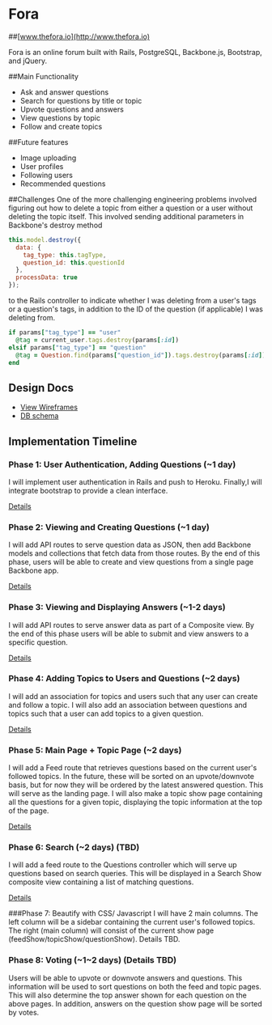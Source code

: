 # Fora

##[www.thefora.io](http://www.thefora.io)


Fora is an online forum built with Rails, PostgreSQL, Backbone.js, Bootstrap,
and jQuery.

##Main Functionality
- Ask and answer questions
- Search for questions by title or topic
- Upvote questions and answers
- View questions by topic
- Follow and create topics

##Future features
- Image uploading
- User profiles
- Following users
- Recommended questions

##Challenges
One of the more challenging engineering problems involved figuring out how to delete a topic from either a question or a user without deleting the topic itself. This involved sending additional parameters in Backbone's destroy method
```javascript
this.model.destroy({
  data: {
    tag_type: this.tagType,
    question_id: this.questionId
  },
  processData: true
});
```
to the Rails controller to indicate whether I was deleting from a user's tags or a question's tags, in addition to the ID of the question (if applicable) I was deleting from.
```ruby
if params["tag_type"] == "user"
  @tag = current_user.tags.destroy(params[:id])
elsif params["tag_type"] == "question"
  @tag = Question.find(params["question_id"]).tags.destroy(params[:id])
end
```

## Design Docs
* [View Wireframes][views]
* [DB schema][schema]

[views]: ./docs/views.md
[schema]: ./docs/schema.md

## Implementation Timeline

### Phase 1: User Authentication, Adding Questions (~1 day)
I will implement user authentication in Rails and push to Heroku.
Finally,I will integrate bootstrap to provide a clean
interface.

[Details][phase-one]

### Phase 2: Viewing and Creating Questions (~1 day)
I will add API routes to serve question data as JSON, then add Backbone
models and collections that fetch data from those routes. By the end of this
phase, users will be able to create and view questions from a single page
Backbone app.

[Details][phase-two]

### Phase 3: Viewing and Displaying Answers (~1-2 days)
I will add API routes to serve answer data as part of a Composite view. By the
end of this phase users will be able to submit and view answers to a specific
question.

[Details][phase-three]

### Phase 4: Adding Topics to Users and Questions (~2 days)
I will add an association for topics and users such that any user can create and
follow a topic. I will also add an association between questions and topics such
that a user can add topics to a given question.

[Details][phase-four]

### Phase 5: Main Page + Topic Page (~2 days)
I will add a Feed route that retrieves questions based on the current user's
followed topics. In the future, these will be sorted on an upvote/downvote basis,
but for now they will be ordered by the latest answered question. This will serve
as the landing page. I will also make a topic show page containing all the
questions for a given topic, displaying the topic information at the top of the
page.

[Details][phase-five]

### Phase 6: Search (~2 days) (TBD)
I will add a feed route to the Questions controller which will serve up
questions based on search queries. This will be displayed in a Search Show composite view containing a list of matching questions.

[Details][phase-six]

###Phase 7: Beautify with CSS/ Javascript
I will have 2 main columns. The left column will be a sidebar containing the
current user's followed topics. The right (main column) will consist of the
current show page (feedShow/topicShow/questionShow). Details TBD.

### Phase 8: Voting (~1~2 days) (Details TBD)
Users will be able to upvote or downvote answers and questions. This information
will be used to sort questions on both the feed and topic pages. This will also
determine the top answer shown for each question on the above pages. In addition,
answers on the question show page will be sorted by votes.

[phase-one]: ./docs/phases/phase1.md
[phase-two]: ./docs/phases/phase2.md
[phase-three]: ./docs/phases/phase3.md
[phase-four]: ./docs/phases/phase4.md
[phase-five]: ./docs/phases/phase5.md
[phase-six]: ./docs/phases/phase6.md
